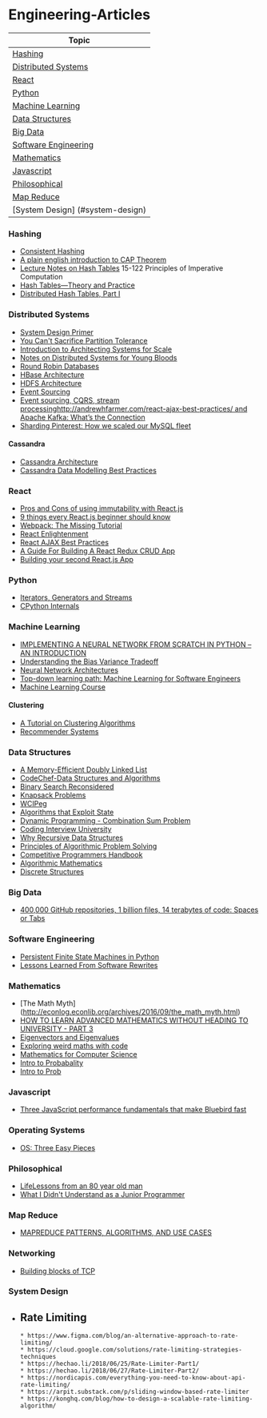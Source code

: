 # Engineering-Articles

|Topic|
|---|
|[Hashing](#hashing)|
|[Distributed Systems](#distributed-systems)|
|[React](#react)|
|[Python](#python)|
|[Machine Learning](#machine-learning)|
|[Data Structures](#data-structures)|
|[Big Data](#big-data)|
|[Software Engineering](#software-engineering)|
|[Mathematics](#mathematics)|
|[Javascript](#javascript)|
|[Philosophical](#philosphical)|
|[Map Reduce](#map-reduce)|
|[System Design] (#system-design)|

### Hashing
* [Consistent Hashing](http://blog.carlosgaldino.com/consistent-hashing.html)
* [A plain english introduction to CAP Theorem](http://ksat.me/a-plain-english-introduction-to-cap-theorem/)
* [Lecture Notes on Hash Tables](https://www.cs.cmu.edu/~fp/courses/15122-f10/lectures/11-hashtables.pdf) 15-122 Principles of Imperative Computation
* [Hash Tables—Theory and Practice](http://www.linuxjournal.com/content/hash-tables%E2%80%94theory-and-practice)
* [Distributed Hash Tables, Part I](http://www.linuxjournal.com/article/6797)


### Distributed Systems
* [System Design Primer](https://github.com/donnemartin/system-design-primer)
* [You Can't Sacrifice Partition Tolerance](https://codahale.com/you-cant-sacrifice-partition-tolerance/)
* [Introduction to Architecting Systems for Scale](http://lethain.com/introduction-to-architecting-systems-for-scale/)
* [Notes on Distributed Systems for Young Bloods](https://www.somethingsimilar.com/2013/01/14/notes-on-distributed-systems-for-young-bloods/)
* [Round Robin Databases](https://jawnsy.wordpress.com/2010/01/08/round-robin-databases/)
* [HBase Architecture](https://www.mapr.com/blog/in-depth-look-hbase-architecture)
* [HDFS Architecture](http://www.aosabook.org/en/hdfs.html)
* [Event Sourcing](http://martinfowler.com/eaaDev/EventSourcing.html)
* [Event sourcing, CQRS, stream processinghttp://andrewhfarmer.com/react-ajax-best-practices/ and Apache Kafka: What’s the Connection](http://www.confluent.io/blog/event-sourcing-cqrs-stream-processing-apache-kafka-whats-connection/)
* [Sharding Pinterest: How we scaled our MySQL fleet](https://engineering.pinterest.com/blog/sharding-pinterest-how-we-scaled-our-mysql-fleet/)

#### Cassandra
* [Cassandra Architecture](http://docs.datastax.com/en/cassandra/2.1/cassandra/architecture/architectureIntro_c.html)
* [Cassandra Data Modelling Best Practices](http://www.slideshare.net/jaykumarpatel/cassandra-data-modeling-best-practices)

### React
* [Pros and Cons of using immutability with React.js](http://reactkungfu.com/2015/08/pros-and-cons-of-using-immutability-with-react-js/)
* [9 things every React.js beginner should know](https://camjackson.net/post/9-things-every-reactjs-beginner-should-know)
* [Webpack: The Missing Tutorial](https://github.com/shekhargulati/52-technologies-in-2016/blob/master/36-webpack/README.md)
* [React Enlightenment](http://www.reactenlightenment.com/basic-react-components/6.1.html)
* [React AJAX Best Practices](http://andrewhfarmer.com/react-ajax-best-practices/)
* [A Guide For Building A React Redux CRUD App](https://medium.com/@rajaraodv/a-guide-for-building-a-react-redux-crud-app-7fe0b8943d0f)
* [Building your second React.js App](https://medium.com/learning-new-stuff/building-your-second-react-js-app-eb66924b3774)

### Python
* [Iterators, Generators and Streams](https://inst.eecs.berkeley.edu/~cs61a/fa12/disc/disc12.pdf)
* [CPython Internals](https://www.youtube.com/playlist?list=PLzV58Zm8FuBL6OAv1Yu6AwXZrnsFbbR0S)

### Machine Learning
* [IMPLEMENTING A NEURAL NETWORK FROM SCRATCH IN PYTHON – AN INTRODUCTION](http://www.wildml.com/2015/09/implementing-a-neural-network-from-scratch/)
* [Understanding the Bias Variance Tradeoff](http://scott.fortmann-roe.com/docs/BiasVariance.html)
* [Neural Network Architectures](http://culurciello.github.io/tech/2016/06/04/nets.html)
* [Top-down learning path: Machine Learning for Software Engineers](https://github.com/ZuzooVn/machine-learning-for-software-engineers/blob/master/README.md)
* [Machine Learning Course](https://ml.berkeley.edu/blog/2016/12/24/tutorial-2/)

#### Clustering
* [A Tutorial on Clustering Algorithms](http://home.deib.polimi.it/matteucc/Clustering/tutorial_html/kmeans.html)
* [Recommender Systems](http://www.recsyswiki.com/wiki/Main_Page)

### Data Structures
* [A Memory-Efficient Doubly Linked List](http://www.linuxjournal.com/article/6828)
* [CodeChef-Data Structures and Algorithms](https://discuss.codechef.com/questions/48877/data-structures-and-algorithms)
* [Binary Search Reconsidered](http://www.solipsys.co.uk/new/BinarySearchReconsidered.html?ThinkingAboutRecursion)
* [Knapsack Problems](http://www.or.deis.unibo.it/kp/KnapsackProblems.pdf)
* [WCIPeg](http://wcipeg.com/wiki/Main_Page)
* [Algorithms that Exploit State](http://papl.cs.brown.edu/2014/Algorithms_That_Exploit_State.html)
* [Dynamic Programming - Combination Sum Problem](http://www.codeguru.com/cpp/cpp/algorithms/combinations/article.php/c15409/Dynamic-Programming-Combination-Sum-Problem.htm)
* [Coding Interview University](https://github.com/jwasham/coding-interview-university)
* [Why Recursive Data Structures](http://raganwald.com/2016/12/27/recursive-data-structures.html)
* [Principles of Algorithmic Problem Solving](http://www.csc.kth.se/~jsannemo/slask/main.pdf)
* [Competitive Programmers Handbook](https://cses.fi/book.pdf)
* [Algorithmic Mathematics](https://cses.fi/book.pdf)
* [Discrete Structures](http://cglab.ca/~michiel/DiscreteStructures/DiscreteStructures.pdf)

### Big Data
* [400,000 GitHub repositories, 1 billion files, 14 terabytes of code: Spaces or Tabs](https://medium.com/@hoffa/400-000-github-repositories-1-billion-files-14-terabytes-of-code-spaces-or-tabs-7cfe0b5dd7fd#.y6ntjibtb)


### Software Engineering
* [Persistent Finite State Machines in Python](https://engineering.quora.com/Persistent-Finite-State-Machines-in-Python)
* [Lessons Learned From Software Rewrites](http://alexmartins.me/2016/07/28/lessons-learned-from-software-rewrites.html)

### Mathematics
* [The Math Myth] (http://econlog.econlib.org/archives/2016/09/the_math_myth.html)
* [HOW TO LEARN ADVANCED MATHEMATICS WITHOUT HEADING TO UNIVERSITY - PART 3](https://www.quantstart.com/articles/How-to-Learn-Advanced-Mathematics-Without-Heading-to-University-Part-3)
* [Eigenvectors and Eigenvalues](http://setosa.io/ev/eigenvectors-and-eigenvalues/)
* [Exploring weird maths with code](http://alexpounds.com/blog/2016/09/04/exploring-weird-maths-with-code)
* [Mathematics for Computer Science](https://courses.csail.mit.edu/6.042/spring17/mcs.pdf)
* [Intro to Probabality](https://www.probabilitycourse.com/)
* [Intro to Prob](https://math.dartmouth.edu/~prob/prob/prob.pdf)

### Javascript
* [Three JavaScript performance fundamentals that make Bluebird fast](https://reaktor.com/blog/javascript-performance-fundamentals-make-bluebird-fast/)

### Operating Systems
* [OS: Three Easy Pieces](http://pages.cs.wisc.edu/~remzi/OSTEP/)

### Philosophical

* [LifeLessons from an 80 year old man](https://medium.com/bigger-picture/lifelessons-advice-from-an-80-year-old-man-799510fb0f91)
* [What I Didn't Understand as a Junior Programmer](http://blog.alexnaraghi.com/what-i-didnt-understand-as-a-junior-programmer)

### Map Reduce
* [MAPREDUCE PATTERNS, ALGORITHMS, AND USE CASES](https://highlyscalable.wordpress.com/2012/02/01/mapreduce-patterns/)

### Networking
* [Building blocks of TCP](https://hpbn.co/building-blocks-of-tcp/)

### System Design
* ## Rate Limiting
      * https://www.figma.com/blog/an-alternative-approach-to-rate-limiting/
      * https://cloud.google.com/solutions/rate-limiting-strategies-techniques
      * https://hechao.li/2018/06/25/Rate-Limiter-Part1/
      * https://hechao.li/2018/06/27/Rate-Limiter-Part2/
      * https://nordicapis.com/everything-you-need-to-know-about-api-rate-limiting/
      * https://arpit.substack.com/p/sliding-window-based-rate-limiter
      * https://konghq.com/blog/how-to-design-a-scalable-rate-limiting-algorithm/
